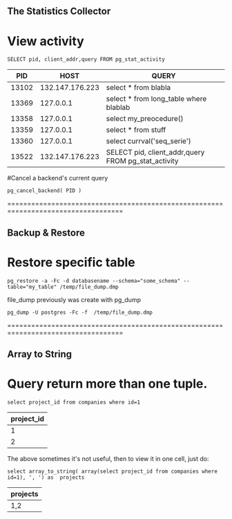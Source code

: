 
## The Statistics Collector

# View activity

```
SELECT pid, client_addr,query FROM pg_stat_activity 
```

PID|HOST|QUERY 
---|---|------
13102|	132.147.176.223	| select * from blabla
13369|	127.0.0.1	|select * from long_table where blablab
13358|	127.0.0.1	|select my_preocedure()
13359|	127.0.0.1	|select * from stuff
13360|	127.0.0.1	|select currval('seq_serie')
13522|	132.147.176.223| SELECT pid, client_addr,query FROM pg_stat_activity


#Cancel a backend's current query

```
pg_cancel_backend( PID )
```

===================================================================================
## Backup & Restore

# Restore specific table

```
pg_restore -a -Fc -d databasename --schema="some_schema" --table="my_table" /temp/file_dump.dmp
 ``` 

file_dump previously was create with pg_dump

 ```
 pg_dump -U postgres -Fc -f  /temp/file_dump.dmp
 ```
===================================================================================

## Array to String

# Query return more than one tuple.

 ```
select project_id from companies where id=1
 ```
 project_id |
 -----------|
 1|
 2|
 
 The above sometimes it's not useful, then to view it in one cell, just do:
 
 ```
select array_to_string( array(select project_id from companies where id=1), ', ') as  projects
 ```
projects   |
-----------|
1,2|
 












